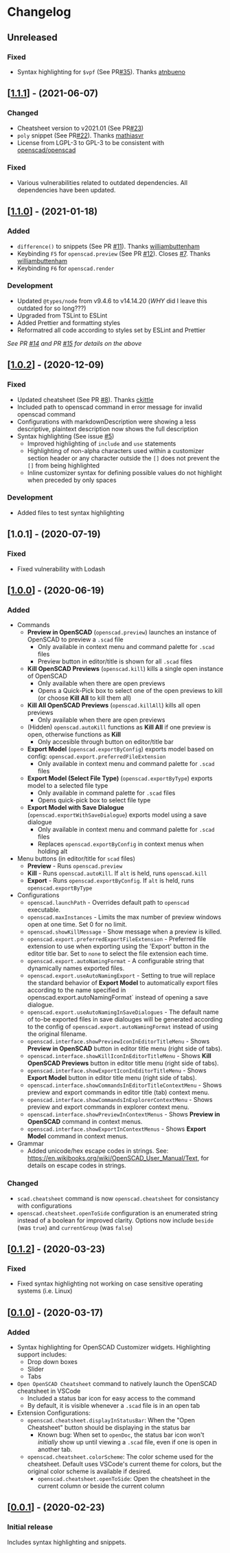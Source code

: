 # Changelog

## Unreleased

### Fixed

- Syntax highlighting for `$vpf` (See PR[#35](https://github.com/Antyos/vscode-openscad/pull/35)). Thanks [atnbueno](https://github.com/atnbueno)

## [[1.1.1](https://github.com/Antyos/vscode-openscad/releases/tag/v1.1.1)] - (2021-06-07)

### Changed

- Cheatsheet version to v2021.01 (See PR[#23](https://github.com/Antyos/vscode-openscad/pull/23))
- `poly` snippet (See PR[#22](https://github.com/Antyos/vscode-openscad/pull/22)). Thanks [mathiasvr](https://github.com/mathiasvr)
- License from LGPL-3 to GPL-3 to be consistent with [openscad/openscad](https://github.com/openscad/openscad)

### Fixed

- Various vulnerabilities related to outdated dependencies. All dependencies have been updated.

## [[1.1.0](https://github.com/Antyos/vscode-openscad/releases/tag/v1.1.0)] - (2021-01-18)

### Added

- `difference()` to snippets (See PR [#11](https://github.com/Antyos/vscode-openscad/pull/11)). Thanks [williambuttenham](https://github.com/williambuttenham)
- Keybinding `F5` for `openscad.preview` (See PR [#12](https://github.com/Antyos/vscode-openscad/pull/12)). Closes [#7](https://github.com/Antyos/vscode-openscad/issues/7). Thanks [williambuttenham](https://github.com/williambuttenham)
- Keybinding `F6` for `openscad.render`

### Development

- Updated `@types/node` from v9.4.6 to v14.14.20 (*WHY* did I leave this outdated for so long???)
- Upgraded from TSLint to ESLint
- Added Prettier and formatting styles
- Reformatred all code according to styles set by ESLint and Prettier

<!-- markdownlint-disable-next-line MD036 -->
_See PR [#14](https://github.com/Antyos/vscode-openscad/pull/14) and PR [#15](https://github.com/Antyos/vscode-openscad/pull/15) for details on the above_

## [[1.0.2](https://github.com/Antyos/vscode-openscad/releases/tag/v1.0.2)] - (2020-12-09)

### Fixed

- Updated cheatsheet (See PR [#8](https://github.com/Antyos/vscode-openscad/pull/8)). Thanks [ckittle](https://github.com/ckittel)
- Included path to openscad command in error message for invalid openscad command
- Configurations with markdownDescription were showing a less descriptive, plaintext description now shows the full description
- Syntax highlighting (See issue [#5](https://github.com/Antyos/vscode-openscad/issues/5))
    - Improved highlighting of `include` and `use` statements
    - Highlighting of non-alpha characters used within a customizer section header
      or any character outside the `[]` does not prevent the `[]` from being highlighted
    - Inline customizer syntax for defining possible values do not highlight when preceded by only spaces

### Development

- Added files to test syntax highlighting

## [1.0.1] - (2020-07-19)

### Fixed

- Fixed vulnerability with Lodash

## [[1.0.0](https://github.com/Antyos/vscode-openscad/releases/tag/v1.0.0)] - (2020-06-19)

### Added

- Commands
    - **Preview in OpenSCAD** (`openscad.preview`) launches an instance of OpenSCAD to preview a `.scad` file
        - Only available in context menu and command palette for `.scad` files
        - Preview button in editor/title is shown for all `.scad` files
    - **Kill OpenSCAD Previews** (`openscad.kill`) kills a single open instance of OpenSCAD
        - Only available when there are open previews
        - Opens a Quick-Pick box to select one of the open previews to kill (or choose **Kill All** to kill them all)
    - **Kill All OpenSCAD Previews** (`openscad.killAll`) kills all open previews
        - Only available when there are open previews
    - (Hidden) `openscad.autoKill` functions as **Kill All** if one preview is open, otherwise functions as **Kill**
        - Only accesible through button on editor/title bar
    - **Export Model** (`openscad.exportByConfig`) exports model based on config: `openscad.export.preferredFileExtension`
        - Only available in context menu and command palette for `.scad` files
    - **Export Model (Select File Type)** (`openscad.exportByType`) exports model to a selected file type
        - Only available in command palette for `.scad` files
        - Opens quick-pick box to select file type
    - **Export Model with Save Dialogue** (`openscad.exportWithSaveDialogue`) exports model using a save dialogue
        - Only available in context menu and command palette for `.scad` files
        - Replaces `openscad.exportByConfig` in context menus when holding alt
- Menu buttons (in editor/title for `scad` files)
    - **Preview** - Runs `openscad.preview`
    - **Kill** - Runs `openscad.autoKill`. If `alt` is held, runs `openscad.kill`
    - **Export** - Runs `openscad.exportByConfig`. If `alt` is held, runs `openscad.exportByType`
- Configurations
    - `openscad.launchPath` - Overrides default path to `openscad` executable.
    - `openscad.maxInstances` - Limits the max number of preview windows open at one time. Set 0 for no limit.
    - `openscad.showKillMessage` - Show message when a preview is killed.
    - `openscad.export.preferredExportFileExtension` - Preferred file extension to use when exporting using the 'Export' button in the editor title bar. Set to `none` to select the file extension each time.
    - `openscad.export.autoNamingFormat` - A configurable string that dynamically names exported files.
    - `openscad.export.useAutoNamingExport` - Setting to true will replace the standard behavior of **Export Model** to automatically export files according to the name specified in openscad.export.autoNamingFormat` instead of opening a save dialogue.
    - `openscad.export.useAutoNamingInSaveDialogues` - The default name of to-be exported files in save dialouges will be generated according to the config of `openscad.export.autoNamingFormat` instead of using the original filename.
    - `openscad.interface.showPreviewIconInEditorTitleMenu` - Shows **Preview in OpenSCAD** button in editor title menu (right side of tabs).
    - `openscad.interface.showKillIconInEditorTitleMenu` - Shows **Kill OpenSCAD Previews** button in editor title menu (right side of tabs).
    - `openscad.interface.showExportIconInEditorTitleMenu` - Shows **Export Model** button in editor title menu (right side of tabs).
    - `openscad.interface.showCommandsInEditorTitleContextMenu` - Shows preview and export commands in editor title (tab) context menu.
    - `openscad.interface.showCommandsInExplorerContextMenu` - Shows preview and export commands in explorer context menu.
    - `openscad.interface.showPreviewInContextMenus` - Shows **Preview in OpenSCAD** command in context menus.
    - `openscad.interface.showExportInContextMenus` - Shows **Export Model** command in context menus.
- Grammar
    - Added unicode/hex escape codes in strings. See: <https://en.wikibooks.org/wiki/OpenSCAD_User_Manual/Text>, for details on escape codes in strings.

### Changed

- `scad.cheatsheet` command is now `openscad.cheatsheet` for consistancy with configurations
- `openscad.cheatsheet.openToSide` configuration is an enumerated string instead of a boolean for improved clarity. Options now include `beside` (was `true`) and `currentGroup` (was `false`)

## [[0.1.2](https://github.com/Antyos/vscode-openscad/releases/tag/v0.1.2)] - (2020-03-23)

### Fixed

- Fixed syntax highlighting not working on case sensitive operating systems (i.e. Linux)

## [[0.1.0](https://github.com/Antyos/vscode-openscad/releases/tag/v0.1.0)] - (2020-03-17)

### Added

- Syntax highlighting for OpenSCAD Customizer widgets. Highlighting support includes:
    - Drop down boxes
    - Slider
    - Tabs
- `Open OpenSCAD Cheatsheet` command to natively launch the OpenSCAD cheatsheet in VSCode
    - Included a status bar icon for easy access to the command
    - By default, it is visible whenever a `.scad` file is in an open tab
- Extension Configurations:
    - `openscad.cheatsheet.displayInStatusBar`: When the "Open Cheatsheet" button should be displaying in the status bar
        - Known bug: When set to `openDoc`, the status bar icon won't _initially_ show up until viewing a `.scad` file, even if one is open in another tab.
    - `openscad.cheatsheet.colorScheme`: The color scheme used for the cheatsheet. Default uses VSCode's current theme for colors, but the original color scheme is available if desired.
        - `openscad.cheatsheet.openToSide`: Open the cheatsheet in the current column or beside the current column

## [[0.0.1](https://github.com/Antyos/vscode-openscad/releases/tag/v0.0.1)] - (2020-02-23)

### Initial release

Includes syntax highlighting and snippets.

